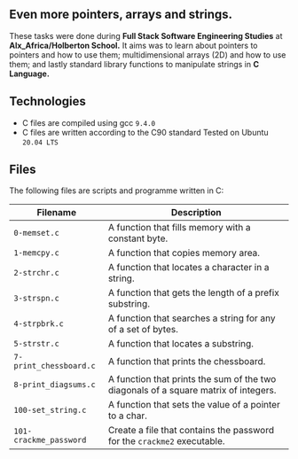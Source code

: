 Even more pointers, arrays and strings.
 -------------------------------

These tasks were done during **Full Stack Software Engineering Studies** at **Alx_Africa/Holberton School.** 
It aims was to learn about pointers to pointers and how to use them; multidimensional arrays (2D) and how to use them; and lastly standard library functions to manipulate strings in **C Language.**

Technologies
 ------------------------------

- C files are compiled using gcc `9.4.0`
- C files are written according to the C90 standard
Tested on Ubuntu `20.04 LTS` 

Files
 -----------------------------

The following files are scripts and programme written in C:

| Filename | Description
| --- | --- |
| `0-memset.c` | A function that fills memory with a constant byte. |
| `1-memcpy.c` | A function that copies memory area. |
| `2-strchr.c` | A function that locates a character in a string. |
| `3-strspn.c` | A function that gets the length of a prefix substring. |
| `4-strpbrk.c` | A function that searches a string for any of a set of bytes. |
| `5-strstr.c` | A function that locates a substring. |
| `7-print_chessboard.c` | A function that prints the chessboard. |
| `8-print_diagsums.c` | A function that prints the sum of the two diagonals of a square matrix of integers. |
| `100-set_string.c` | A function that sets the value of a pointer to a char. |
| `101-crackme_password` | Create a file that contains the password for the `crackme2` executable. |

